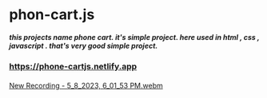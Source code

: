 # phon-cart.js

##### this projects name phone cart. it's simple project. here used in html , css , javascript . that's very good simple project.


### https://phone-cartjs.netlify.app

#### 
[New Recording - 5_8_2023, 6_01_53 PM.webm](https://user-images.githubusercontent.com/91281850/236819027-cdc8a93e-aea3-426e-ad45-b4901857cd06.webm)
